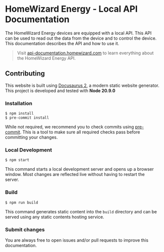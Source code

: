 # HomeWizard Energy - Local API Documentation

The HomeWizard Energy devices are equipped with a local API. This API can be used to read out the data from the device and to control the device. This documentation describes the API and how to use it.

> Visit [api-documentation.homewizard.com](https://api-documentation.homewizard.com) to learn everything about the HomeWizard Energy API.

## Contributing

This website is built using [Docusaurus 2](https://docusaurus.io/), a modern static website generator. This project is developed and tested with **Node 20.9.0**

### Installation

```
$ npm install
$ pre-commit install
```

While not required, we recommend you to check commits using [pre-commit](https://pre-commit.com). This is a tool to make sure all required checks pass before committing your changes.

### Local Development

```
$ npm start
```

This command starts a local development server and opens up a browser window. Most changes are reflected live without having to restart the server.

### Build

```
$ npm run build
```

This command generates static content into the `build` directory and can be served using any static contents hosting service.

### Submit changes

You are always free to open issues and/or pull requests to improve this documentation.
